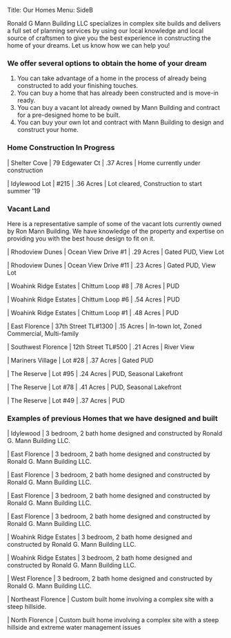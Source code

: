 Title: Our Homes
Menu: SideB

Ronald G Mann Building LLC specializes in complex site builds and delivers a full set of planning services by using our local knowledge and local source of craftsmen to give you the best experience in constructing the home of your dreams.
Let us know how we can help you!

### We offer several options to obtain the home of your dream

1. You can take advantage of a home in the process of already being constructed to add your finishing touches.
2. You can buy a home that has already been constructed and is move-in ready.
3. You can buy a vacant lot already owned by Mann Building and contract for a pre-designed home to be built.
4. You can buy your own lot and contract with Mann Building to design and construct your home.


### Home Construction In Progress

| Shelter Cove	        | 79 Edgewater Ct	      | .37 Acres	 | Home currently under construction

| Idylewood	Lot         | #215	                | .36 Acres	 | Lot cleared, Construction to start summer '19


### Vacant Land

Here is a representative sample of some of the vacant lots currently owned by Ron Mann Building.
We have knowledge of the property and expertise on providing you with the best house design to fit on it.

| Rhodoview Dunes     	| Ocean View Drive #1 	| .29 Acres	| Gated PUD, View Lot

| Rhodoview Dunes     	| Ocean View Drive #11	| .23 Acres	| Gated PUD, View Lot

| Woahink Ridge Estates	| Chittum Loop #8	      | .78 Acres	| PUD

| Woahink Ridge Estates	| Chittum Loop #6     	| .54 Acres	| PUD

| Woahink Ridge Estates	| Chittum Loop #1     	| .48 Acres	| PUD

| East Florence       	| 37th Street TL#1300	  | .15 Acres	| In-town lot, Zoned Commercial, Multi-family

| Southwest Florence  	| 12th Street TL#500	  | .21 Acres	| River View

| Mariners Village	    | Lot #28             	| .37 Acres	| Gated PUD

| The Reserve         	| Lot #95             	| .24 Acres | PUD, Seasonal Lakefront

| The Reserve	          | Lot #78	              | .41 Acres | PUD, Seasonal Lakefront

| The Reserve         	| Lot #49	              | .37 Acres | PUD


### Examples of previous Homes that we have designed and built

| Idylewood	            | 3 bedroom, 2 bath home designed and constructed by Ronald G. Mann Building LLC.

| East Florence       	| 3 bedroom, 2 bath home designed and constructed by Ronald G. Mann Building LLC.

| East Florence	        | 3 bedroom, 2 bath home designed and constructed by Ronald G. Mann Building LLC.

| East Florence         | 3 bedroom, 2 bath home designed and constructed by Ronald G. Mann Building LLC.

| East Florence	        | 3 bedroom, 2 bath home designed and constructed by Ronald G. Mann Building LLC.

| Woahink Ridge Estates	| 3 bedroom, 2 bath home designed and constructed by Ronald G. Mann Building LLC.

| Woahink Ridge Estates	| 3 bedroom, 2 bath home designed and constructed by Ronald G. Mann Building LLC.

| West Florence       	| 3 bedroom, 2 bath home designed and constructed by Ronald G. Mann Building LLC.

| Northeast Florence	  | Custom built home involving a complex site with a steep hillside.

| North Florence	      | Custom built home involving a complex site with a steep hillside and extreme water management issues

